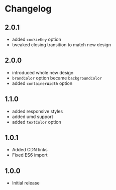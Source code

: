 # Changelog

## 2.0.1
- added `cookieKey` option
- tweaked closing transition to match new design

## 2.0.0
- introduced whole new design
- `brandColor` option became `backgroundColor`
- added `containerWidth` option

## 1.1.0
- added responsive styles
- added umd support
- added `textColor` option

## 1.0.1
- Added CDN links
- Fixed ES6 import

## 1.0.0
- Initial release
